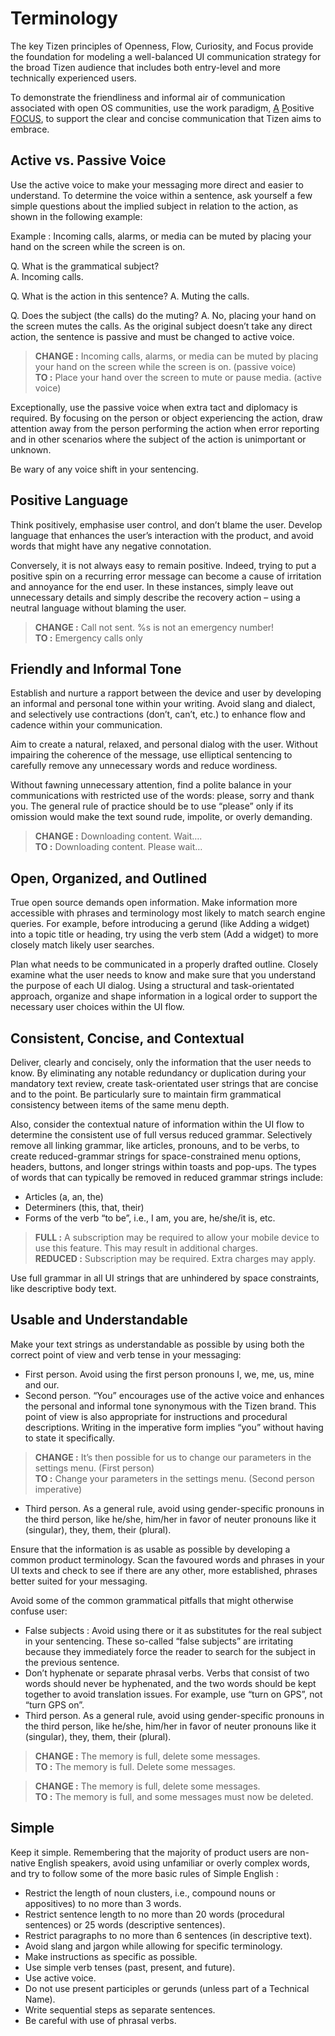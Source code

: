 
# Terminology

The key Tizen principles of Openness, Flow, Curiosity, and Focus provide the foundation for modeling a well-balanced UI communication strategy for the broad Tizen audience that includes both entry-level and more technically experienced users.

To demonstrate the friendliness and informal air of communication associated with open OS communities, use the work paradigm, [A](#a_) [P](#p_)ositive [F](#f_)[O](#o_)[C](#c_)[U](#u_)[S](#s_), to support the clear and concise communication that Tizen aims to embrace.

<a name="a_"></a>
## Active vs. Passive Voice

Use the active voice to make your messaging more direct and easier to understand. To determine the voice within a sentence, ask yourself a few simple questions about the implied subject in relation to the action, as shown in the following example:

Example : Incoming calls, alarms, or media can be muted by placing your hand on the screen while the screen is on.

Q. What is the grammatical subject?  
A. Incoming calls.

Q. What is the action in this sentence?
A. Muting the calls.

Q. Does the subject (the calls) do the muting?
A. No, placing your hand on the screen mutes the calls. As the original subject doesn’t take any direct action, the sentence is passive and must be changed to active voice.

> **CHANGE :** Incoming calls, alarms, or media can be muted by placing your hand on the  screen while the screen is on. (passive voice)  
> **TO :** Place your hand over the screen to mute or pause media. (active voice)

Exceptionally, use the passive voice when extra tact and diplomacy is required. By focusing on the person or object experiencing the action, draw attention away from the person performing the action when error reporting and in other scenarios where the subject of the action is unimportant or unknown.

Be wary of any voice shift in your sentencing.

<a name="p_"></a>
## Positive Language

Think positively, emphasise user control, and don’t blame the user. Develop language that enhances the user’s interaction with the product, and avoid words that might have any negative connotation.

Conversely, it is not always easy to remain positive. Indeed, trying to put a positive spin on a recurring error message can become a cause of irritation and annoyance for the end user. In these instances, simply leave out unnecessary details and simply describe the recovery action – using a neutral language without blaming the user.

> **CHANGE :** Call not sent. %s is not an emergency number!  
> **TO :** Emergency calls only

<a name="f_"></a>
## Friendly and Informal Tone

Establish and nurture a rapport between the device and user by developing an informal and personal tone within your writing. Avoid slang and dialect, and selectively use contractions (don’t, can’t, etc.) to enhance flow and cadence within your communication.

Aim to create a natural, relaxed, and personal dialog with the user. Without impairing the coherence of the message, use elliptical sentencing to carefully remove any unnecessary words and reduce wordiness.

Without fawning unnecessary attention, find a polite balance in your communications with restricted use of the words: please, sorry and thank you. The general rule of practice should be to use “please” only if its omission would make the text sound rude, impolite, or overly demanding.

> **CHANGE :** Downloading content. Wait….  
> **TO :** Downloading content. Please wait…

<a name="o_"></a>
## Open, Organized, and Outlined

True open source demands open information. Make information more accessible with phrases and terminology most likely to match search engine queries. For example, before introducing a gerund (like Adding a widget) into a topic title or heading, try using the verb stem (Add a widget) to more closely match likely user searches.

Plan what needs to be communicated in a properly drafted outline. Closely examine what the user needs to know and make sure that you understand the purpose of each UI dialog. Using a structural and task-orientated approach, organize and shape information in a logical order to support the necessary user choices within the UI flow.

<a name="c_"></a>
## Consistent, Concise, and Contextual

Deliver, clearly and concisely, only the information that the user needs to know. By eliminating any notable redundancy or duplication during your mandatory text review, create task-orientated user strings that are concise and to the point. Be particularly sure to maintain firm grammatical consistency between items of the same menu depth.

Also, consider the contextual nature of information within the UI flow to determine the consistent use of full versus reduced grammar. Selectively remove all linking grammar, like articles, pronouns, and to be verbs, to create reduced-grammar strings for space-constrained menu options, headers, buttons, and longer strings within toasts and pop-ups. The types of words that can typically be removed in reduced grammar strings include:

-   Articles (a, an, the)
-   Determiners (this, that, their)
-   Forms of the verb “to be”, i.e., I am, you are, he/she/it is, etc.

> **FULL :** A subscription may be required to allow your mobile device to use this feature. This may result in additional charges.  
> **REDUCED :** Subscription may be required. Extra charges may apply.

Use full grammar in all UI strings that are unhindered by space constraints, like descriptive body text.

<a name="u_"></a>
## Usable and Understandable

Make your text strings as understandable as possible by using both the correct point of view and verb tense in your messaging:

-   First person. Avoid using the first person pronouns I, we, me, us, mine and our.
-   Second person. “You” encourages use of the active voice and enhances the personal and informal tone synonymous with the Tizen brand. This point of view is also appropriate for instructions and procedural descriptions. Writing in the imperative form implies “you” without having to state it specifically.

 > **CHANGE :** It’s then possible for us to change our parameters in the settings menu. (First person)    
 > **TO :** Change your parameters in the settings menu. (Second person imperative)

-   Third person. As a general rule, avoid using gender-specific pronouns in the third person, like he/she, him/her in favor of neuter pronouns like it (singular), they, them, their (plural).

Ensure that the information is as usable as possible by developing a common product terminology. Scan the favoured words and phrases in your UI texts and check to see if there are any other, more established, phrases better suited for your messaging.

Avoid some of the common grammatical pitfalls that might otherwise confuse user:

-   False subjects : Avoid using there or it as substitutes for the real subject in your sentencing. These so-called “false subjects” are irritating because they immediately force the reader to search for the subject in the previous sentence.
-   Don’t hyphenate or separate phrasal verbs. Verbs that consist of two words should never be hyphenated, and the two words should be kept together to avoid translation issues. For example, use “turn on GPS”, not “turn GPS on”.
-   Third person. As a general rule, avoid using gender-specific pronouns in the third person, like he/she, him/her in favor of neuter pronouns like it (singular), they, them, their (plural).

> **CHANGE :** The memory is full, delete some messages.  
> **TO :** The memory is full. Delete some messages.  


> **CHANGE :** The memory is full, delete some messages.  
> **TO :** The memory is full, and some messages must now be deleted.

<a name="s_"></a>
## Simple

Keep it simple. Remembering that the majority of product users are non-native English speakers, avoid using unfamiliar or overly complex words, and try to follow some of the more basic rules of Simple English :

-   Restrict the length of noun clusters, i.e., compound nouns or appositives) to no more than 3 words.
-   Restrict sentence length to no more than 20 words (procedural sentences) or 25 words (descriptive sentences).
-   Restrict paragraphs to no more than 6 sentences (in descriptive text).
-   Avoid slang and jargon while allowing for specific terminology.
-   Make instructions as specific as possible.
-   Use simple verb tenses (past, present, and future).
-   Use active voice.
-   Do not use present participles or gerunds (unless part of a Technical Name).
-   Write sequential steps as separate sentences.
-   Be careful with use of phrasal verbs.
